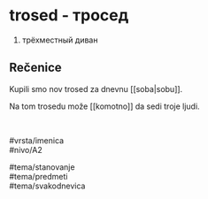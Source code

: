 # trosed - тросед

1. трёхместный диван

## Rečenice

Kupili smo nov trosed za dnevnu [[soba|sobu]].

Na tom trosedu može [[komotno]] da sedi troje ljudi.

<br>

#vrsta/imenica  
#nivo/A2  

#tema/stanovanje  
#tema/predmeti  
#tema/svakodnevica  
